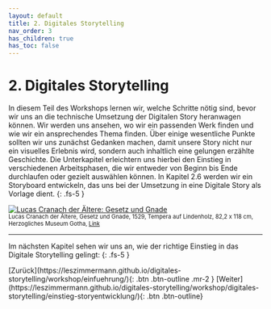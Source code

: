 ```yaml
---
layout: default
title: 2. Digitales Storytelling
nav_order: 3
has_children: true
has_toc: false
---
```

# 2. Digitales Storytelling
In diesem Teil des Workshops lernen wir, welche Schritte nötig sind, bevor wir uns an die technische Umsetzung der Digitalen Story heranwagen können. Wir werden uns ansehen, wo wir ein passenden Werk finden und wie wir ein ansprechendes Thema finden. Über einige wesentliche Punkte sollten wir uns zunächst Gedanken machen, damit unsere Story nicht nur ein visuelles Erlebnis wird, sondern auch inhaltlich eine gelungen erzählte Geschichte. Die Unterkapitel erleichtern uns hierbei den Einstieg in verschiedenen Arbeitsphasen, die wir entweder von Beginn bis Ende durchlaufen oder gezielt auswählen können. In Kapitel 2.6 werden wir ein Storyboard entwickeln, das uns bei der Umsetzung in eine Digitale Story als Vorlage dient.
{: .fs-5 }

<p><a href="https://commons.wikimedia.org/wiki/File:GOTHA-cranach-veljo.jpg#/media/Datei:GOTHA-cranach-veljo.jpg"><img src="https://upload.wikimedia.org/wikipedia/commons/thumb/e/ef/GOTHA-cranach-veljo.jpg/1200px-GOTHA-cranach-veljo.jpg" alt="Lucas Cranach der Ältere: Gesetz und Gnade"></a></p>
<p style="font-size: 0.8em; margin-top:-15px;">Lucas Cranach der Ältere, Gesetz und Gnade, 1529, Tempera auf Lindenholz,  82,2 x 118 cm, Herzogliches Museum Gotha, <a href="https://commons.wikimedia.org/w/index.php?curid=58440155">Link</a></p>

---

Im nächsten Kapitel sehen wir uns an, wie der richtige Einstieg in das Digitale Storytelling gelingt:
{: .fs-5 }

<span class="fs-8">
[Zurück](https://leszimmermann.github.io/digitales-storytelling/workshop/einfuehrung/){: .btn .btn-outline .mr-2 } 
</span>
<span class="fs-8">
[Weiter](https://leszimmermann.github.io/digitales-storytelling/workshop/digitales-storytelling/einstieg-storyentwicklung/){: .btn .btn-outline}
</span>